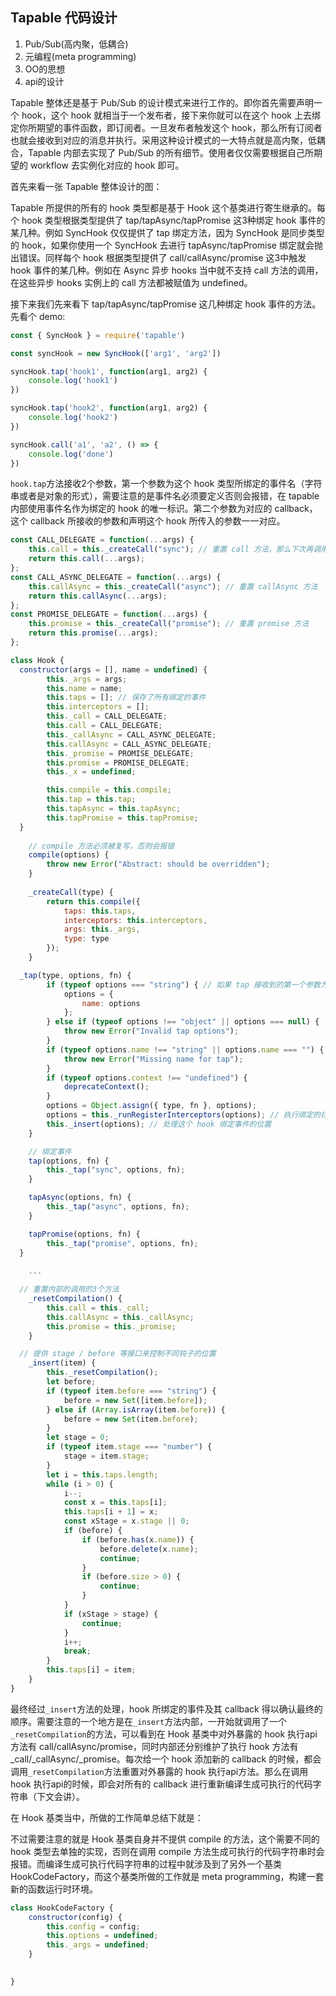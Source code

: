 ## Tapable 代码设计

1. Pub/Sub(高内聚，低耦合)
2. 元编程(meta programming)
3. OO的思想
4. api的设计

Tapable 整体还是基于 Pub/Sub 的设计模式来进行工作的。即你首先需要声明一个 hook，这个 hook 就相当于一个发布者，接下来你就可以在这个 hook 上去绑定你所期望的事件函数，即订阅者。一旦发布者触发这个 hook，那么所有订阅者也就会接收到对应的消息并执行。采用这种设计模式的一大特点就是高内聚，低耦合，Tapable 内部去实现了 Pub/Sub 的所有细节。使用者仅仅需要根据自己所期望的 workflow 去实例化对应的 hook 即可。

首先来看一张 Tapable 整体设计的图：


Tapable 所提供的所有的 hook 类型都是基于 Hook 这个基类进行寄生继承的。每个 hook 类型根据类型提供了 tap/tapAsync/tapPromise 这3种绑定 hook 事件的某几种。例如 SyncHook 仅仅提供了 tap 绑定方法，因为 SyncHook 是同步类型的 hook，如果你使用一个 SyncHook 去进行 tapAsync/tapPromise 绑定就会抛出错误。同样每个 hook 根据类型提供了 call/callAsync/promise 这3中触发 hook 事件的某几种。例如在 Async 异步 hooks 当中就不支持 call 方法的调用，在这些异步 hooks 实例上的 call 方法都被赋值为 undefined。

接下来我们先来看下 tap/tapAsync/tapPromise 这几种绑定 hook 事件的方法。先看个 demo:

```javascript
const { SyncHook } = require('tapable')

const syncHook = new SyncHook(['arg1', 'arg2'])

syncHook.tap('hook1', function(arg1, arg2) {
	console.log('hook1')
})

syncHook.tap('hook2', function(arg1, arg2) {
	console.log('hook2')
})

syncHook.call('a1', 'a2', () => {
	console.log('done')
})

```

`hook.tap`方法接收2个参数，第一个参数为这个 hook 类型所绑定的事件名（字符串或者是对象的形式），需要注意的是事件名必须要定义否则会报错，在 tapable 内部使用事件名作为绑定的 hook 的唯一标识。第二个参数为对应的 callback，这个 callback 所接收的参数和声明这个 hook 所传入的参数一一对应。

```javascript
const CALL_DELEGATE = function(...args) {
	this.call = this._createCall("sync"); // 重置 call 方法，那么下次再调用 hook.call 方法的时候就是被重置后的方法了
	return this.call(...args);
};
const CALL_ASYNC_DELEGATE = function(...args) {
	this.callAsync = this._createCall("async"); // 重置 callAsync 方法
	return this.callAsync(...args);
};
const PROMISE_DELEGATE = function(...args) {
	this.promise = this._createCall("promise"); // 重置 promise 方法
	return this.promise(...args);
};

class Hook {
  constructor(args = [], name = undefined) {
		this._args = args;
		this.name = name;
		this.taps = []; // 保存了所有绑定的事件
		this.interceptors = [];
		this._call = CALL_DELEGATE;
		this.call = CALL_DELEGATE;
		this._callAsync = CALL_ASYNC_DELEGATE;
		this.callAsync = CALL_ASYNC_DELEGATE;
		this._promise = PROMISE_DELEGATE;
		this.promise = PROMISE_DELEGATE;
		this._x = undefined;

		this.compile = this.compile;
		this.tap = this.tap;
		this.tapAsync = this.tapAsync;
		this.tapPromise = this.tapPromise;
  }
  
	// compile 方法必须被复写，否则会报错
	compile(options) {
		throw new Error("Abstract: should be overridden");
	}
	
	_createCall(type) {
		return this.compile({
			taps: this.taps,
			interceptors: this.interceptors,
			args: this._args,
			type: type
		});
	}

  _tap(type, options, fn) {
		if (typeof options === "string") { // 如果 tap 接收到的第一个参数为字符串，那么直接转为 object 形式
			options = {
				name: options
			};
		} else if (typeof options !== "object" || options === null) {
			throw new Error("Invalid tap options");
		}
		if (typeof options.name !== "string" || options.name === "") {
			throw new Error("Missing name for tap");
		}
		if (typeof options.context !== "undefined") {
			deprecateContext();
		}
		options = Object.assign({ type, fn }, options);
		options = this._runRegisterInterceptors(options); // 执行绑定的拦截器
		this._insert(options); // 处理这个 hook 绑定事件的位置
	}

	// 绑定事件
	tap(options, fn) {
		this._tap("sync", options, fn);
	}

	tapAsync(options, fn) {
		this._tap("async", options, fn);
	}

	tapPromise(options, fn) {
		this._tap("promise", options, fn);
  }
	
	...

  // 重置内部的调用的3个方法
	_resetCompilation() {
		this.call = this._call;
		this.callAsync = this._callAsync;
		this.promise = this._promise;
	}

  // 提供 stage / before 等接口来控制不同钩子的位置
	_insert(item) {
		this._resetCompilation();
		let before;
		if (typeof item.before === "string") {
			before = new Set([item.before]);
		} else if (Array.isArray(item.before)) {
			before = new Set(item.before);
		}
		let stage = 0;
		if (typeof item.stage === "number") {
			stage = item.stage;
		}
		let i = this.taps.length;
		while (i > 0) {
			i--;
			const x = this.taps[i];
			this.taps[i + 1] = x;
			const xStage = x.stage || 0;
			if (before) {
				if (before.has(x.name)) {
					before.delete(x.name);
					continue;
				}
				if (before.size > 0) {
					continue;
				}
			}
			if (xStage > stage) {
				continue;
			}
			i++;
			break;
		}
		this.taps[i] = item;
	}
}
```

最终经过`_insert`方法的处理，hook 所绑定的事件及其 callback 得以确认最终的顺序。需要注意的一个地方是在`_insert`方法内部，一开始就调用了一个`_resetCompilation`的方法，可以看到在 Hook 基类中对外暴露的 hook 执行api方法有 call/callAsync/promise，同时内部还分别维护了执行 hook 方法有 \_call/\_callAsync/\_promise。每次给一个 hook 添加新的 callback 的时候，都会调用`_resetCompilation`方法重置对外暴露的 hook 执行api方法。那么在调用 hook 执行api的时候，即会对所有的 callback 进行重新编译生成可执行的代码字符串（下文会讲）。

在 Hook 基类当中，所做的工作简单总结下就是：


不过需要注意的就是 Hook 基类自身并不提供 compile 的方法，这个需要不同的 hook 类型去单独的实现，否则在调用 compile 方法生成可执行的代码字符串时会报错。而编译生成可执行代码字符串的过程中就涉及到了另外一个基类 HookCodeFactory，而这个基类所做的工作就是 meta programming，构建一套新的函数运行时环境。

```javascript
class HookCodeFactory {
	constructor(config) {
		this.config = config;
		this.options = undefined;
		this._args = undefined;
	}

	
}
```